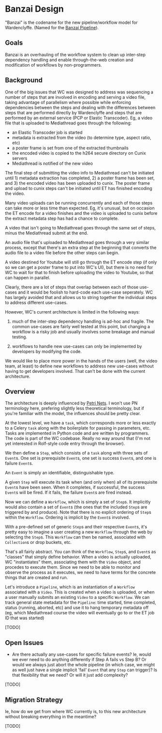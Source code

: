 # Banzai Design

"Banzai" is the codename for the new pipeline/workflow model for
Wardenclyffe. (Named for the
[Banzai Pipeline](https://en.wikipedia.org/wiki/Banzai_Pipeline)).

## Goals

Banzai is an overhauling of the workflow system to clean up inter-step
dependency handling and enable through-the-web creation and
modification of workflows by non-programmers.

## Background

One of the big issues that WC was designed to address was sequencing a
number of steps that are involved in encoding and serving a video
file, taking advantage of parallelism where possible while enforcing
dependencies between the steps and dealing with the differences
between steps that are performed directly by Wardenclyffe and steps
that are performed by an external service (PCP or Elastic
Transcoder). Eg, a video file that is uploaded to Mediathread goes
through the following:

* an Elastic Transcoder job is started
* metadata is extracted from the video (to determine type, aspect
ratio, etc)
* a poster frame is set from one of the extracted thumbnails
* the encoded video is copied to the h264 secure directory on Cunix servers
* Mediathread is notified of the new video

The final step of submitting the video info to Mediathread can't be
initiated until 1) metadata extraction has completed, 2) a poster
frame has been set, and 3) the encoded video has been uploaded to
cunix. The poster frame and upload to cunix steps can't be initiated
until ET has finished encoding the video.

Many video uploads can be running concurrently and each of those steps
can take more or less time than expected. Eg, it's unusual, but on
occasion the ET encode for a video finishes and the video is uploaded
to cunix before the extract metadata step has had a chance to
complete.

A video that isn't going to Mediathread goes through the same set of
steps, minus the Mediathread submit at the end.

An audio file that's uploaded to Mediathread goes through a very
similar process, except that there's an extra step at the beginning
that converts the audio file to a video file before the other steps
can begin.

A video destined for Youtube will still go through the ET encode step
(if only so we can get a poster frame to put into WC's UI), but there
is no need for WC to wait for that to finish before uploading the
video to Youtube, so that can happen in parallel.

Clearly, there are a lot of steps that overlap between each of those
use-cases and it would be foolish to hard-code each use-case
seperately. WC has largely avoided that and allows us to string
together the individual steps to address different use-cases.

However, WC's current architecture is limited in the following ways:

1) much of the inter-step dependency handling is ad-hoc and
fragile. The common use-cases are fairly well tested at this point,
but changing a workflow is a risky job and usually involves some
breakage and manual testing.

2) workflows to handle new use-cases can only be implemented by
developers by modifying the code.

We would like to place more power in the hands of the users (well, the
video team, at least) to define new workflows to address new use-cases
without having to get developers involved. That can't be done with the
current architecture.

## Overview

The architecture is deeply influenced by
[Petri Nets](https://en.wikipedia.org/wiki/Petri_net). I won't use PN
terminology here, prefering slightly less theoretical terminology, but
if you're familiar with the model, the influences should be pretty
clear.

At the lowest level, we have a `task`, which corresponds more or less
exactly to a Celery `task` along with the boilerplate for passing in
parameters, etc. Tasks are implemented in Python code and are written
by programmers. The code is part of the WC codebase. Really no way
around that (I'm not yet interested in Rolf-style code entry through
the browser).

We then define a `Step`, which consists of a `task` along with three
sets of `Event`s. One set is prerequisite `Event`s, one set is success
`Event`s, and one is failure `Event`s.

An `Event` is simply an identifiable, distinguishable type.

A given `Step` will execute its task when (and only when) all of its
prerequisite `Event`s have been seen. When it completes, if
successful, the success `Event`s will be fired. If it fails, the
failure `Event`s are fired instead.

Now we can define a `Workflow`, which is simply a set of `Step`s. It
implicitly would also contain a set of `Event`s (the ones that the
included `Step`s are triggered by and produce). Note that there is no
explicit ordering of `Step`s within the `Workflow`. Ordering is
implicit by the `Event`s involved.

With a pre-defined set of generic `Step`s and their respective
`Event`s, it's pretty easy to imagine a user creating a new `Workflow`
through the web by selecting the `Step`s. This `Workflow` can then be
named, associated with `Collection`s or drop buckets, etc.

That's all fairly abstract. You can think of the `Workflow`, `Step`s,
and `Event`s as "classes" that simply define behavior. When a video is
actually uploaded, WC "instantiates" them, associating them with the
`Video` object, and procedes to execute them. Since we need to be able
to monitor and observe the process as it executes, we need to have
terms for the concrete things that are created and run.

Let's introduce a `Pipeline`, which is an instantiation of a
`Workflow` associated with a `Video`. This is created when a video is
uploaded, or when a user manually submits an existing `Video` to a
specific `Workflow`. We can track general state metadata for the
`Pipeline`: time started, time completed, status (running, aborted,
etc) and use it to hang temporary metadata off (eg, which Mediathread
course the video will eventually go to or the ET job ID that was
started)

[TODO]

## Open Issues

* Are there actually any use-cases for specific failure events? Ie,
  would we ever need to do anything differently if Step A fails vs
  Step B? Or would we always just abort the whole pipeline (in which
  case, we might as well just have a single implicit 'fail' `Event`
  that any `Step` can trigger)? Is that flexibility that we need? Or
  will it just add complexity?


[TODO]

## Migration Strategy

Ie, how do we get from where WC currently is, to this new architecture
without breaking everything in the meantime?

[TODO]
